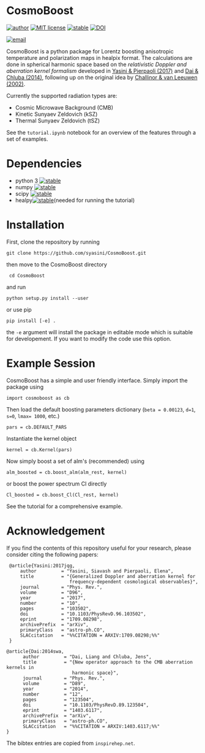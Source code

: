 # CosmoBoost

[![author](https://img.shields.io/badge/author-syasini-red)](https://github.com/syasini)
[![MIT license](http://img.shields.io/badge/license-MIT-blue.svg)](http://opensource.org/licenses/MIT)
[![stable](https://img.shields.io/badge/stable-v1.0-green)](https://github.com/syasini/CosmoBoost)
[![DOI](https://zenodo.org/badge/201807898.svg)](https://zenodo.org/badge/latestdoi/201807898)

[![email](https://img.shields.io/badge/email-yasini%40usc.edu-lightgrey)](mailto:yasini@usc.edu)



CosmoBoost is a python package for Lorentz boosting anisotropic temperature and polarization maps in healpix format. The calculations are done in spherical harmonic space based on the *relativistic Doppler and aberration kernel formalism* developed in [Yasini & Pierpaoli (2017)](https://journals.aps.org/prd/abstract/10.1103/PhysRevD.96.103502) and [Dai & Chluba (2014)](https://journals.aps.org/prd/abstract/10.1103/PhysRevD.89.123504), following up on the original idea by [Challinor & van Leeuwen (2002)](https://journals.aps.org/prd/abstract/10.1103/PhysRevD.65.103001).


Currently the supported radiation types are:

- Cosmic Microwave Background (CMB)
- Kinetic Sunyaev Zeldovich (kSZ)
- Thermal Sunyaev Zeldovich (tSZ)

See the `tutorial.ipynb` notebook for an overview of the features through a set of examples.  

# Dependencies

- python 3 [![stable](https://img.shields.io/badge/tested%20on-v3.6-brightgreen)](https://www.python.org/downloads/release/python-360/)
- numpy [![stable](https://img.shields.io/badge/tested%20on-v1.16.4-brightgreen)](https://pypi.org/project/numpy/1.16.4/)
- scipy [![stable](https://img.shields.io/badge/tested%20on-v1.2.1-brightgreen)](https://pypi.org/project/scipy/1.2.1/)
- healpy[![stable](https://img.shields.io/badge/tested%20on-v1.12.9-brightgreen)](https://pypi.org/project/healpy/)(needed for running the tutorial)

# Installation

First, clone the repository by running 

`git clone https://github.com/syasini/CosmoBoost.git` 

then move to the CosmoBoost directory 

` cd CosmoBoost` 

and run 

`python setup.py install --user` 

or use pip

`pip install [-e] .`

the `-e` argument will install the package in editable mode which is suitable for developement. If you want to modify the code use this option. 


# Example Session

CosmoBoost has a simple and user friendly interface. Simply import the package using

`import cosmoboost as cb`

Then load the default boosting parameters dictionary (`beta = 0.00123`, `d=1`, `s=0`, `lmax= 1000`, etc.)

`pars = cb.DEFAULT_PARS`

Instantiate the kernel object

`kernel = cb.Kernel(pars)`

Now simply boost a set of alm's (recommended) using

`alm_boosted = cb.boost_alm(alm_rest, kernel)`

or boost the power spectrum Cl directly

`Cl_boosted = cb.boost_Cl(Cl_rest, kernel)`

See the tutorial for a comprehensive example. 

# Acknowledgement

If you find the contents of this repository useful for your research, please consider citing the following papers:
 ```
  @article{Yasini:2017jqg,
      author         = "Yasini, Siavash and Pierpaoli, Elena",
      title          = "{Generalized Doppler and aberration kernel for
                        frequency-dependent cosmological observables}",
      journal        = "Phys. Rev.",
      volume         = "D96",
      year           = "2017",
      number         = "10",
      pages          = "103502",
      doi            = "10.1103/PhysRevD.96.103502",
      eprint         = "1709.08298",
      archivePrefix  = "arXiv",
      primaryClass   = "astro-ph.CO",
      SLACcitation   = "%%CITATION = ARXIV:1709.08298;%%"
  }
```

```
@article{Dai:2014swa,
      author         = "Dai, Liang and Chluba, Jens",
      title          = "{New operator approach to the CMB aberration kernels in
                        harmonic space}",
      journal        = "Phys. Rev.",
      volume         = "D89",
      year           = "2014",
      number         = "12",
      pages          = "123504",
      doi            = "10.1103/PhysRevD.89.123504",
      eprint         = "1403.6117",
      archivePrefix  = "arXiv",
      primaryClass   = "astro-ph.CO",
      SLACcitation   = "%%CITATION = ARXIV:1403.6117;%%"
}
```
The bibtex entries are copied from `inspirehep.net`.

